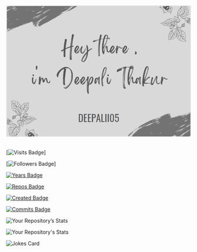 
[![Braydon's GitHub Banner](./assets/GitHubHeader.png)](https://deepalii05.dev)
<br><br>


[![Visits Badge](https://badges.pufler.dev/visits/deepalii05/deepalii05)]

[![Followers Badge](https://img.shields.io/github/followers/deepalii05)]

[![Years Badge](https://badges.pufler.dev/years/deepalii05)](https://badges.deepalii05.dev)

[![Repos Badge](https://badges.pufler.dev/repos/deepalii05)](https://badges.deepalii05.dev)
<br>

[![Created Badge](https://badges.pufler.dev/created/puf17640/git-badges)](https://badges.deepalii05.dev)
<br>

[![Commits Badge](https://badges.pufler.dev/commits/monthly/deepalii05)](https://badges.pufler.dev)
<br>

![Your Repository’s Stats](https://github-readme-stats.vercel.app/api?username=deepalii05&show_icons=true)
<br>

![Your Repository's Stats](https://github-readme-stats.vercel.app/api/top-langs/?username=deepalii05&theme=blue-green)
<br>

   ![Jokes Card](https://readme-jokes.vercel.app/api)
<br>
